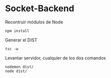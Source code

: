 # Socket-Backend

Recontruir módulos de Node
```
npm install
```

Generar el DIST
```
tsc -w
```

Levantar servidor, cualquier de los dos comandos
```
nodemon dist/
node dist/
```